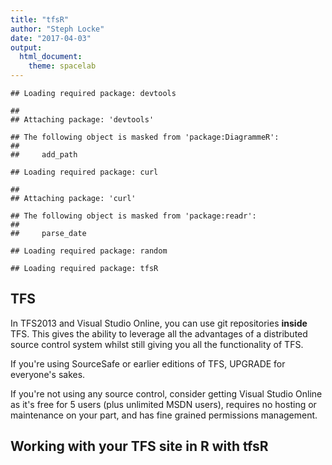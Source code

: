 ```yaml
---
title: "tfsR"
author: "Steph Locke"
date: "2017-04-03"
output:
  html_document:
    theme: spacelab
---
```




```
## Loading required package: devtools
```

```
## 
## Attaching package: 'devtools'
```

```
## The following object is masked from 'package:DiagrammeR':
## 
##     add_path
```

```
## Loading required package: curl
```

```
## 
## Attaching package: 'curl'
```

```
## The following object is masked from 'package:readr':
## 
##     parse_date
```

```
## Loading required package: random
```

```
## Loading required package: tfsR
```
## TFS
In TFS2013 and Visual Studio Online, you can use git repositories **inside** TFS. This gives the ability to leverage all the advantages of a distributed source control system whilst still giving you all the functionality of TFS.

If you're using SourceSafe or earlier editions of TFS, UPGRADE for everyone's sakes.

If you're not using any source control, consider getting Visual Studio Online as it's free for 5 users (plus unlimited MSDN users), requires no hosting or maintenance on your part, and has fine grained permissions management.

## Working with your TFS site in R with tfsR

